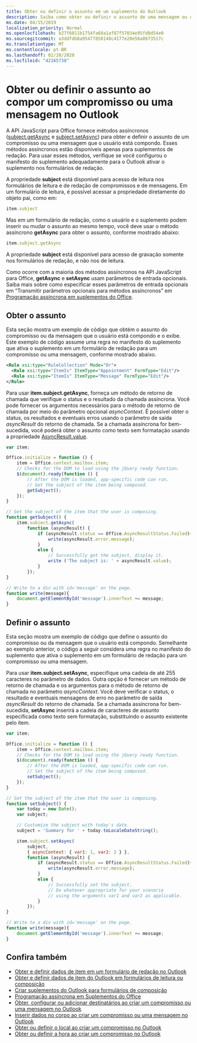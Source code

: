 ```yaml
---
title: Obter ou definir o assunto em um suplemento do Outlook
description: Saiba como obter ou definir o assunto de uma mensagem ou compromisso em um suplemento do Outlook.
ms.date: 04/15/2019
localization_priority: Normal
ms.openlocfilehash: b27f6011b1754fa68a1af87f57034e95fd0d54e0
ms.sourcegitcommit: a3ddfdb8a95477850148c4177e20e56a8673517c
ms.translationtype: MT
ms.contentlocale: pt-BR
ms.lasthandoff: 02/20/2020
ms.locfileid: "42165738"
---
```

# <a name="get-or-set-the-subject-when-composing-an-appointment-or-message-in-outlook"></a>Obter ou definir o assunto ao compor um compromisso ou uma mensagem no Outlook

A API JavaScript para Office fornece métodos assíncronos ([subject.getAsync](/javascript/api/outlook/office.Subject#getasync-options--callback-) e [subject.setAsync](/javascript/api/outlook/office.Subject#setasync-subject--options--callback-)) para obter e definir o assunto de um compromisso ou uma mensagem que o usuário está compondo. Esses métodos assíncronos estão disponíveis apenas para suplementos de redação. Para usar esses métodos, verifique se você configurou o manifesto do suplemento adequadamente para o Outlook ativar o suplemento nos formulários de redação.

A propriedade **subject** está disponível para acesso de leitura nos formulários de leitura e de redação de compromissos e de mensagens. Em um formulário de leitura, é possível acessar a propriedade diretamente do objeto pai, como em:

```js
item.subject
```

Mas em um formulário de redação, como o usuário e o suplemento podem inserir ou mudar o assunto ao mesmo tempo, você deve usar o método assíncrono **getAsync** para obter o assunto, conforme mostrado abaixo:

```js
item.subject.getAsync
```

A propriedade **subject** está disponível para acesso de gravação somente nos formulários de redação, e não nos de leitura.

Como ocorre com a maioria dos métodos assíncronos na API JavaScript para Office, **getAsync** e **setAsync** usam parâmetros de entrada opcionais. Saiba mais sobre como especificar esses parâmetros de entrada opcionais em “Transmitir parâmetros opcionais para métodos assíncronos” em [Programação assíncrona em suplementos do Office](../develop/asynchronous-programming-in-office-add-ins.md).


## <a name="get-the-subject"></a>Obter o assunto

Esta seção mostra um exemplo de código que obtém o assunto do compromisso ou da mensagem que o usuário está compondo e o exibe. Este exemplo de código assume uma regra no manifesto do suplemento que ativa o suplemento em um formulário de redação para um compromisso ou uma mensagem, conforme mostrado abaixo.


```XML
<Rule xsi:type="RuleCollection" Mode="Or">
  <Rule xsi:type="ItemIs" ItemType="Appointment" FormType="Edit"/>
  <Rule xsi:type="ItemIs" ItemType="Message" FormType="Edit"/>
</Rule>

```

Para usar **item.subject.getAsync**, forneça um método de retorno de chamada que verifique o status e o resultado da chamada assíncrona. Você pode fornecer os argumentos necessários para o método de retorno de chamada por meio do parâmetro opcional _asyncContext_. É possível obter o status, os resultados e eventuais erros usando o parâmetro de saída _asyncResult_ do retorno de chamada. Se a chamada assíncrona for bem-sucedida, você poderá obter o assunto como texto sem formatação usando a propriedade [AsyncResult.value](/javascript/api/office/office.asyncresult#value).


```js
var item;

Office.initialize = function () {
    item = Office.context.mailbox.item;
    // Checks for the DOM to load using the jQuery ready function.
    $(document).ready(function () {
        // After the DOM is loaded, app-specific code can run.
        // Get the subject of the item being composed.
        getSubject();
    });
}

// Get the subject of the item that the user is composing.
function getSubject() {
    item.subject.getAsync(
        function (asyncResult) {
            if (asyncResult.status == Office.AsyncResultStatus.Failed){
                write(asyncResult.error.message);
            }
            else {
                // Successfully got the subject, display it.
                write ('The subject is: ' + asyncResult.value);
            }
        });
}

// Write to a div with id='message' on the page.
function write(message){
    document.getElementById('message').innerText += message; 
}
```


## <a name="set-the-subject"></a>Definir o assunto


Esta seção mostra um exemplo de código que define o assunto do compromisso ou da mensagem que o usuário está compondo. Semelhante ao exemplo anterior, o código a seguir considera uma regra no manifesto do suplemento que ativa o suplemento em um formulário de redação para um compromisso ou uma mensagem.

Para usar **item.subject.setAsync**, especifique uma cadeia de até 255 caracteres no parâmetro de dados. Outra opção é fornecer um método de retorno de chamada e os argumentos para o método de retorno de chamada no parâmetro _asyncContext_. Você deve verificar o status, o resultado e eventuais mensagens de erro no parâmetro de saída _asyncResult_ do retorno de chamada. Se a chamada assíncrona for bem-sucedida, **setAsync** inserirá a cadeia de caracteres de assunto especificada como texto sem formatação, substituindo o assunto existente pelo item.

```js
var item;

Office.initialize = function () {
    item = Office.context.mailbox.item;
    // Checks for the DOM to load using the jQuery ready function.
    $(document).ready(function () {
        // After the DOM is loaded, app-specific code can run.
        // Set the subject of the item being composed.
        setSubject();
    });
}

// Set the subject of the item that the user is composing.
function setSubject() {
    var today = new Date();
    var subject;

    // Customize the subject with today's date.
    subject = 'Summary for ' + today.toLocaleDateString();

    item.subject.setAsync(
        subject,
        { asyncContext: { var1: 1, var2: 2 } },
        function (asyncResult) {
            if (asyncResult.status == Office.AsyncResultStatus.Failed){
                write(asyncResult.error.message);
            }
            else {
                // Successfully set the subject.
                // Do whatever appropriate for your scenario
                // using the arguments var1 and var2 as applicable.
            }
        });
}

// Write to a div with id='message' on the page.
function write(message){
    document.getElementById('message').innerText += message; 
}
```


## <a name="see-also"></a>Confira também

- [Obter e definir dados de item em um formulário de redação no Outlook](get-and-set-item-data-in-a-compose-form.md)   
- [Obter e definir dados de item do Outlook em formulários de leitura ou composição](item-data.md)    
- [Criar suplementos do Outlook para formulários de composição](compose-scenario.md)    
- [Programação assíncrona em Suplementos do Office](../develop/asynchronous-programming-in-office-add-ins.md)
- [Obter, configurar ou adicionar destinatários ao criar um compromisso ou uma mensagem no Outlook](get-set-or-add-recipients.md)  
- [Inserir dados no corpo ao criar um compromisso ou uma mensagem no Outlook](insert-data-in-the-body.md)   
- [Obter ou definir o local ao criar um compromisso no Outlook](get-or-set-the-location-of-an-appointment.md) 
- [Obter ou definir a hora ao criar um compromisso no Outlook](get-or-set-the-time-of-an-appointment.md)
    

